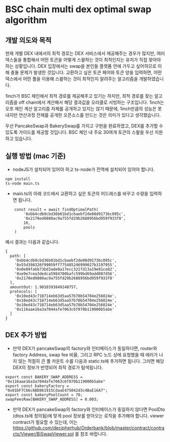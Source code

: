 # BSC chain multi dex optimal swap algorithm

## 개발 의도와 목적
현재 개별 DEX 내에서의 최적 경로는 DEX 서비스에서 제공해주는 경우가 많지만, 여러 덱스들을 통합해서 어떤 토큰을 어떻게 스왚하는 것이 최적인지는 유저가 직접 찾아야 하는 상황입니다. DEX 입장에서는 swap을 본인들 플랫폼 안에 가두고 싶어하므로 이해 충돌 문제가 발생한 것입니다. 교환하고 싶은 토큰 페어와 토큰 양을 입력하면, 어떤 덱스에서 어떤 풀을 이용해 스왚하는 것이 최적인지 알려주는 알고리즘을 개발하였습니다.

1inch가 BSC 체인에서 최적 경로를 제공해주고 있기는 하지만, 최적 경로를 찾는 알고리즘을 off chain에서 계산해서 해당 결과값을 오라클로 서빙하는 구조입니다. 1inch는 오프 체인 계산 알고리즘 자체를 공개하고 있지는 않기 때문에, 1inch만큼의 성능은 못 내지만 연산과정 전체를 공개한 오픈소스를 만드는 것은 의미가 있다고 생각했습니다.

우선 PancakeSwap과 BakerySwap를 가지고 구현을 완료하였고, DEX를 추가할 수 있도록 가이드를 제공할 것입니다. BSC 체인 내 주요 30여개 토큰의 스왚을 우선 지원하고 있습니다.


## 실행 방법 (mac 기준)
* nodeJS가 설치되어 있어야 하고 ts-node가 전역에 설치되어 있어야 합니다.
```
npm install
ts-node main.ts
```
* main.ts의 아래 코드에서 교환하고 싶은 토큰의 어드레스를 바꾸고 수량을 입력하면 됩니다.
```
    const result = await findOptimalPath(
        '0xbb4cdb9cbd36b01bd1cbaebf2de08d9173bc095c',
        '0x2170ed0880ac9a755fd29b2688956bd959f933f8',
        10,
        pools
    )
```
예시 결과는 다음과 같습니다.
```
{
  path: [
    '0xbb4cdb9cbd36b01bd1cbaebf2de08d9173bc095c',
    '0x55d398326f99059ff775485246999027b3197955',
    '0x0e09fabb73bd3ade0a17ecc321fd13a19e81ce82',
    '0xe9e7cea3dedca5984780bafc599bd69add087d56',
    '0x2170ed0880ac9a755fd29b2688956bd959f933f8'
  ],
  amountOut: 1.9010393849248757,
  protocols: [
    '0x10ed43c718714eb63d5aa57b78b54704e256024e',
    '0x10ed43c718714eb63d5aa57b78b54704e256024e',
    '0x10ed43c718714eb63d5aa57b78b54704e256024e',
    '0x116aae16a3a7044afe7063c6f870b119000b5abe'
  ]
}
```


## DEX 추가 방법
* 만약 DEX가 pancakeSwap의 factory와 인터페이스가 동일하다면, router와 factory Address, swap fee 비율, 그리고 RPC 노드 상에 요청했을 때 에러가 나지 않는 적절히 큰 풀 카운트 수를 다음과 static.ts에 추가하면 됩니다. 그러면 해당 DEX의 정보가 반영되어 최적 경로가 탐색됩니다.

```
export const BAKERY_SWAP_ADDRESS = "0x116aae16a3a7044afe7063c6f870b119000b5abe"
export const bakeryFactory = "0x01bF7C66c6BD861915CdaaE475042d3c4BaE16A7";
export const bakeryPoolCount = 70;
swapFeesRaw[BAKERY_SWAP_ADDRESS] = 0.003;
```
* 만약 DEX가 pancakeSwap의 factory와 인터페이스가 동일하지 않다면 PoolDto (dtos.ts에 정의됨)에 맞게 pool 정보를 받아오는 로직을 추가해야 합니다. viewer contract가 필요할 수 있는데, 이는 https://github.com/decipherhub/Orderbank/blob/master/contract/contracts/Viewer/BiSwapViewer.sol 를 참조 바랍니다.
